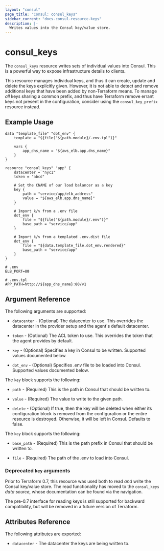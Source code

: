```yaml
---
layout: "consul"
page_title: "Consul: consul_keys"
sidebar_current: "docs-consul-resource-keys"
description: |-
  Writes values into the Consul key/value store.
---
```


# consul\_keys

The `consul_keys` resource writes sets of individual values into Consul.
This is a powerful way to expose infrastructure details to clients.

This resource manages individual keys, and thus it can create, update
and delete the keys explicitly given. However, it is not able to detect
and remove additional keys that have been added by non-Terraform means.
To manage *all* keys sharing a common prefix, and thus have Terraform
remove errant keys not present in the configuration, consider using the
`consul_key_prefix` resource instead.

## Example Usage

```
data "template_file" "dot_env" {
    template = "${file("${path.module}/.env.tpl")}"

    vars {
        app_dns_name = "${aws_elb.app.dns_name}"
    }
}

resource "consul_keys" "app" {
    datacenter = "nyc1"
    token = "abcd"

    # Set the CNAME of our load balancer as a key
    key {
        path = "service/app/elb_address"
        value = "${aws_elb.app.dns_name}"
    }

    # Import k/v from a .env file
    dot_env {
        file = "${file("${path.module}/.env")}"
        base_path = "service/app"
    }

    # Import k/v from a templated .env.dist file
    dot_env {
        file = "${data.template_file.dot_env.rendered}"
        base_path = "service/app"
    }
}
```

```
# .env
ELB_PORT=80
```

```
# .env.tpl
APP_PATH=http://${app_dns_name}:80/v1
```

## Argument Reference

The following arguments are supported:

* `datacenter` - (Optional) The datacenter to use. This overrides the
  datacenter in the provider setup and the agent's default datacenter.

* `token` - (Optional) The ACL token to use. This overrides the
  token that the agent provides by default.

* `key` - (Optional) Specifies a key in Consul to be written.
  Supported values documented below.

* `dot_env` - (Optional) Specifies .env file to be loaded into Consul.
  Supported values documented below.

The `key` block supports the following:

* `path` - (Required) This is the path in Consul that should be written to.

* `value` - (Required) The value to write to the given path.

* `delete` - (Optional) If true, then the key will be deleted when
  either its configuration block is removed from the configuration or
  the entire resource is destroyed. Otherwise, it will be left in Consul.
  Defaults to false.

The `key` block supports the following:

* `base_path` - (Required) This is the path prefix in Consul that should be written to.

* `file` - (Required) The path of the .env to load into Consul.

### Deprecated `key` arguments

Prior to Terraform 0.7, this resource was used both to read *and* write the
Consul key/value store. The read functionality has moved to the `consul_keys`
*data source*, whose documentation can be found via the navigation.

The pre-0.7 interface for reading keys is still supported for backward compatibility,
but will be removed in a future version of Terraform.

## Attributes Reference

The following attributes are exported:

* `datacenter` - The datacenter the keys are being written to.

